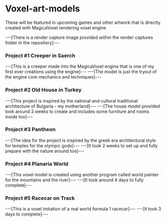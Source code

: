 # Voxel-art-models
These will be featured in upcoming games and other artwork that is directly created with MagicaVoxel rendering voxel engine

---[There is a render capture image provided within the render captures folder in the repository]---

### Project #1 Creeper in Saerch ###
---[This is a creeper made into the MagicaVoxel engine that is one of my first ever creations using the engine]---
---[The model is just the tryout of the engine core mechanics and techniques]---
### Project #2 Old House in Turkey ###

---[This project is inspired by the national and cultural traditional architecture of Bulgaria - my motherland]---
---[The house model provided took around 3 weeks to create and includes some furniture and rooms inside too]---

### Project #3 Pantheon ###

---[The idea for the project is inspired by the greek era architectural style for temples for the olympic gods]---
---[It took 2 weeks to set up and fully prepare with the nature around too]---

### Project #4 Planaria World ###
---[This voxel model is created using another program called world painter for the mountains and the river]---
---[It took around 4 days to fully complete]---

### Project #5 Racecar on Track ###
---[This is a voxel imitation of a real world formula 1 racecar]---
---[It took 3 days to complete]---
